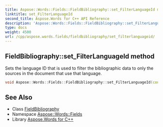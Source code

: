 ```yaml
---
title: Aspose::Words::Fields::FieldBibliography::set_FilterLanguageId method
linktitle: set_FilterLanguageId
second_title: Aspose.Words for C++ API Reference
description: 'Aspose::Words::Fields::FieldBibliography::set_FilterLanguageId method. Sets the language ID that is used to filter the bibliographic data to only the sources in the document that use that language in C++.'
type: docs
weight: 4500
url: /cpp/aspose.words.fields/fieldbibliography/set_filterlanguageid/
---
```

## FieldBibliography::set_FilterLanguageId method


Sets the language ID that is used to filter the bibliographic data to only the sources in the document that use that language.

```cpp
void Aspose::Words::Fields::FieldBibliography::set_FilterLanguageId(const System::String &value)
```

## See Also

* Class [FieldBibliography](../)
* Namespace [Aspose::Words::Fields](../../)
* Library [Aspose.Words for C++](../../../)
